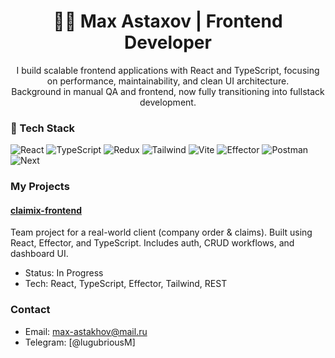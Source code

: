 <h1 align="center">👨‍💻 Max Astaxov | Frontend Developer</h1>

<p align="center">
  I build scalable frontend applications with React and TypeScript, focusing on performance, maintainability, and clean UI architecture.<br>
  Background in manual QA and frontend, now fully transitioning into fullstack development.
</p>

### 🧰 Tech Stack

![React](https://img.shields.io/badge/React-20232A?style=flat&logo=react)
![TypeScript](https://img.shields.io/badge/TypeScript-007ACC?style=flat&logo=typescript)
![Redux](https://img.shields.io/badge/Redux-764ABC?style=flat&logo=redux)
![Tailwind](https://img.shields.io/badge/Tailwind_CSS-06B6D4?style=flat&logo=tailwindcss)
![Vite](https://img.shields.io/badge/Vite-646CFF?style=flat&logo=vite)
![Effector](https://img.shields.io/badge/Effector-5F5FFF?style=flat)
![Postman](https://img.shields.io/badge/Postman-FF6C37?style=flat&logo=postman)
![Next](https://img.shields.io/badge/Next-7B809A?style=flat&logo=next)

### My Projects

#### [claimix-frontend](https://github.com/epikhinvanya/claimix-frontend-ts)
Team project for a real-world client (company order & claims). Built using React, Effector, and TypeScript. Includes auth, CRUD workflows, and dashboard UI.
- Status: In Progress
- Tech: React, TypeScript, Effector, Tailwind, REST

### Contact
- Email: max-astakhov@mail.ru
- Telegram: [@lugubriousM]
